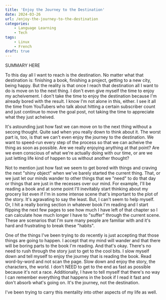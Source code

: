 ```yaml
---
title: 'Enjoy the Journey to the Destination'
date: 2024-03-26
url: /enjoy-the-journey-to-the-destination
categories:
    - Language Learning
    - Tech
tags:
    - Linux
    - French
draft: true
---
```

SUMMARY HERE
<!--more-->

To this day all I want to reach is the destination. No matter what that destination is: finishing a book, finishing a project, getting to a new city, being happy. But the reality is that once I reach that destination all I want to do is move on to the next thing. I don't even give myself the time to enjoy my acheivement. I don't take the time to enjoy the destination because I'm already bored with the result. I know I'm not alone in this, either. I see it all the time from YouTubers who talk about hitting a certain subscriber count and just continue to move the goal post, not taking the time to appreciate what they just acheived.

It's astounding just how fast we can move on to the next thing without a secong thought. Quite sad when you really down to think about it. The worst part is, too, is that we can't even enjoy the journey to the destination. We want to speed-run every step of the process so that we can acheive the thing as soon as possible. Are we really enjoying anything at that point? Are we even conscious of what we're actually doing with our time, or are we just letting life kind of happen to us without another thought?

Not to mention just how fast we seem to get bored with things and craving the next "shiny object" when we've barely started the current thing. That, or we just let our minds wander to other things that we "need" to do that day or things that are just in the recesses over our mind. For example, I'll be reading a book and at some point I'll inevitably start thinking about my grocery list even if I'm in some intense scene that's important to the plot of the story. It's agravating to say the least. But, I can't seem to help myself. Or, I hit a really boring section in whatever book I'm reading and I start flipping the next few pages to see how much I have left of that chapter so I can calculate how much longer I have to "suffer" through the current scene. These are scenarios that I'm sure many people are familiar with and it's hard and frustrating to break these "habits".

One of the things I've been trying to do recently is just accepting that those things are going to happen. I accept that my mind will wander and that there will be boring parts to the book I'm reading. And that's okay. There's no need to rush through the story just to get to the cool bits. I slow myself down and tell myself to enjoy the journey that is reading the book. Read word-by-word and not scan the page. Slow down and enjoy the story, the characters, the world. I don't NEED to get to the end as fast as possible because it's not a race. Additionally, I have to tell myself that there's no way I can remember everything that happens in the book if I read it fast and don't absorb what's going on. It's the journey, not the destination.

I've been trying to carry this mentality into other aspects of my life as well.
